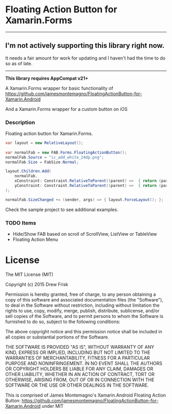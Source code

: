 # Floating Action Button for Xamarin.Forms

 - - - -

## I'm not actively supporting this library right now. 

It needs a fair amount for work for updating and I haven't had the time to do so as of late.

 - - - -

**This library requires AppCompat v21+**

A Xamarin.Forms wrapper for basic functionality of https://github.com/jamesmontemagno/FloatingActionButton-for-Xamarin.Android

And a Xamarin.Forms wrapper for a custom button on iOS

### Description

Floating action button for Xamarin.Forms.

```csharp
var layout = new RelativeLayout();
            
var normalFab = new FAB.Forms.FloatingActionButton();
normalFab.Source = "ic_add_white_24dp.png";
normalFab.Size = FabSize.Normal;

layout.Children.Add(
    normalFab,
    xConstraint: Constraint.RelativeToParent((parent) =>  { return (parent.Width - normalFab.Width) - 16; }),
    yConstraint: Constraint.RelativeToParent((parent) =>  { return (parent.Height - normalFab.Height) - 16; })
);

normalFab.SizeChanged += (sender, args) => { layout.ForceLayout(); };
```

Check the sample project to see additional examples.

### TODO Items

* Hide/Show FAB based on scroll of ScrollView, ListView or TableView
* Floating Action Menu


# License

The MIT License (MIT)

Copyright (c) 2015 Drew Frisk

Permission is hereby granted, free of charge, to any person obtaining a copy of this software and associated documentation files (the "Software"), to deal in the Software without restriction, including without limitation the rights to use, copy, modify, merge, publish, distribute, sublicense, and/or sell copies of the Software, and to permit persons to whom the Software is furnished to do so, subject to the following conditions:

The above copyright notice and this permission notice shall be included in all copies or substantial portions of the Software.

THE SOFTWARE IS PROVIDED "AS IS", WITHOUT WARRANTY OF ANY KIND, EXPRESS OR IMPLIED, INCLUDING BUT NOT LIMITED TO THE WARRANTIES OF MERCHANTABILITY, FITNESS FOR A PARTICULAR PURPOSE AND NONINFRINGEMENT. IN NO EVENT SHALL THE AUTHORS OR COPYRIGHT HOLDERS BE LIABLE FOR ANY CLAIM, DAMAGES OR OTHER LIABILITY, WHETHER IN AN ACTION OF CONTRACT, TORT OR OTHERWISE, ARISING FROM, OUT OF OR IN CONNECTION WITH THE SOFTWARE OR THE USE OR OTHER DEALINGS IN THE SOFTWARE.


This is comprised of James Montemagno's Xamarin.Android Floating Action Button: https://github.com/jamesmontemagno/FloatingActionButton-for-Xamarin.Android under MIT
